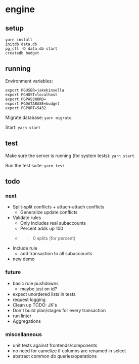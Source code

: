 # engine

## setup
`yarn install`  
`initdb data.db`  
`pg_ctl -D data.db start`  
`createdb budget`  

## running

Environment variables:
```
export PGUSER=jakekinsella
export PGHOST=localhost
export PGPASSWORD=
export PGDATABASE=budget
export PGPORT=5432
```

Migrate database:
`yarn migrate`

Start:
`yarn start`

## test
Make sure the server is running (for system tests):
`yarn start`

Run the test suite:
`yarn test`

## todo

### next
 - Split-split conflicts + attach-attach conflicts
   - Generalize update conflicts
 - Validate rules
   - Only includes real subaccounts
   - Percent adds up 100
   - >0 splits (for percent)
 - Include rule
   - add transaction to all subaccounts
 - new demo

### future
 - basic rule pushdowns
   - maybe just on id?
 - expect unordered lists in tests
 - request logging
 - Clean up TODO: JK's
 - Don't build plan/stages for every transaction
 - run linter
 - Aggregations

### miscellaneous
 - unit tests against frontends/components
 - no need for camelize if columns are renamed in select
 - abstract common db queries/operations

